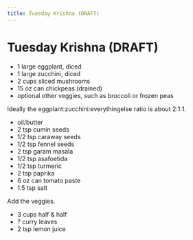 ```yaml
---
title: Tuesday Krishna (DRAFT)
---
```


# Tuesday Krishna (DRAFT)

* 1 large eggplant, diced
* 1 large zucchini, diced
* 2 cups sliced mushrooms
* 15 oz can chickpeas (drained)
* optional other veggies, such as broccoli or frozen peas

Ideally the eggplant:zucchini:everythingelse ratio is about 2:1:1.

* oil/butter
* 2 tsp cumin seeds
* 1/2 tsp caraway seeds
* 1/2 tsp fennel seeds
* 2 tsp garam masala
* 1/2 tsp asafoetida
* 1/2 tsp turmeric
* 2 tsp paprika
* 6 oz can tomato paste
* 1.5 tsp salt

Add the veggies.

* 3 cups half & half
* ? curry leaves
* 2 tsp lemon juice
